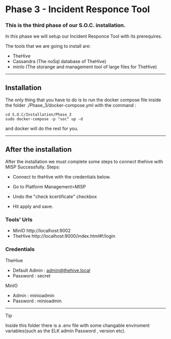 
# Phase 3 - Incident Responce Tool

### This is the third phase of our S.O.C. installation.


In this phase we will setup our Incident Responce Tool with its prerequires.

The tools that we are going to install are: 

- TheHive
- Cassandra (The noSql database of TheHive)
- minIo (The storange and management tool of large files for TheHive)

<hr>



## Installation
The only thing that you have to do is to run the docker compose file inside the folder ./Phase_3/docker-compose.yml with the command :

    cd S.O.C/Installation/Phase_3
    sudo docker-compose -p "soc" up -d



and docker will do the rest for you.

<hr>

## After the installation

After the installation we must complete some steps to connect thehive with MISP Successfully.
Steps:

* Connect to theHive with the credentials below.

* Go to Platform Management>MISP

* Undo the "check kcertificate" checkbox
  
* Hit apply and save.


### Tools' Urls

- MinIO http://localhost:9002
- TheHive http://localhost:9000/index.html#!/login

### Credentials
TheHive
* Default Admin : admin@thehive.local
* Password : secret

MinIO
* Admin : minioadmin
* Password : minioadmin

<hr>

> [!TIP]
>
>  Inside this folder there is a .env file with some changable enviroment variables(such as the ELK admin Password , version etc).

